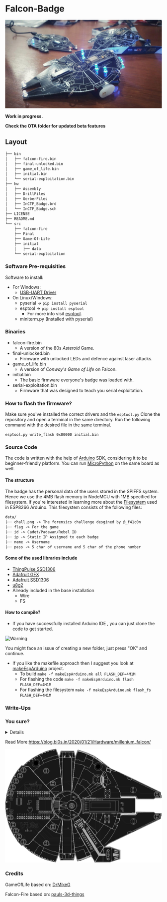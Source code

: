 # Falcon-Badge

![image](final_look.png)

**Work in progress.**

**Check the OTA folder for updated beta features**

## Layout
```
├── bin
│   ├── falcon-fire.bin
│   ├── final-unlocked.bin
│   ├── game_of_life.bin
│   ├── initial.bin
│   └── serial-exploitation.bin
├── hw
│   ├── Assembly
│   ├── DrillFiles
│   ├── GerberFiles
│   ├── InCTF_Badge.brd
│   └── InCTF_Badge.sch
├── LICENSE
├── README.md
└── src
    ├── falcon-fire
    ├── Final
    ├── Game-Of-Life
    ├── initial
    │   ├── data
    └── serial-exploitation
```
### Software Pre-requisities
Software to install:
* For Windows:
    * [USB-UART Driver](https://www.silabs.com/products/development-tools/software/usb-to-uart-bridge-vcp-drivers)
* On Linux/Windows:
    * pyserial -> ```pip install pyserial```
    * esptool -> ```pip install esptool```
        * For more info visit [esptool](https://github.com/espressif/esptool).
    * miniterm.py (Installed with pyserial)

### Binaries

* falcon-fire.bin
    * A version of the 80s *Asteroid* Game.
* final-unlocked.bin
    * Firmware with unlocked LEDs and defence against laser attacks.
* game_of_life.bin
    * A version of *Conway's Game of Life* on Falcon.
* initial.bin
    * The basic firmware everyone's badge was loaded with.
* serial-exploitation.bin
    * Firmware that was designed to teach you serial exploitation.


### How to flash the firmware?

Make sure you've installed the correct drivers and the ```esptool.py```
Clone the repository and open a terminal in the same directory.
Run the following command with the desired file in the same terminal.
```
esptool.py write_flash 0x00000 initial.bin
```
### Source Code
The code is written with the help of [Arduino](https://github.com/esp8266/Arduino) SDK, considering it to be beginner-friendly platform. You can run [MicroPython](https://docs.micropython.org/en/latest/esp8266/tutorial/intro.html) on the same board as well.
#### The structure
The badge has the personal data of the users stored in the SPIFFS system. Hence we use the 4MB flash memory in NodeMCU with 1MB specified for filesystem.
If you're interested in learning more about the [Filesystem](https://arduino-esp8266.readthedocs.io/en/latest/filesystem.html) used in ESP8266 Arduino. 
This filesystem consists of the following files:
```
data/
├── chall.png -> The forensics challenge desgined by @_f41c0n
├── flag -> For the game 
├── id -> Cadet/Padawan/Rebel ID
├── ip -> Static IP Assigned to each badge
├── name -> Username
├── pass -> 5 char of username and 5 char of the phone number

```
#### Some of the used libraries include
* [ThingPulse SSD1306](https://github.com/ThingPulse/esp8266-oled-ssd1306)
* [Adafruit GFX](https://github.com/adafruit/Adafruit-GFX-Library)
* [Adafruit SSD1306](https://github.com/adafruit/Adafruit_SSD1306)
* [u8g2](https://github.com/olikraus/u8g2)
* Already included in the base installation
    * Wire
    * FS
#### How to compile? 
* If you have successfully installed Arduino IDE , you can just clone the code to get started.

![Warning](https://i.ibb.co/0JGRqHv/error.png)

You might face an issue of creating a new folder, just press "OK" and continue.
* If you like the makefile approach then I suggest you look at [makeEspArduino](https://github.com/plerup/makeEspArduino) project.
    * To build 
        ```make -f makeEspArduino.mk all FLASH_DEF=4M1M```
    * For flashing the code 
        ```make -f makeEspArduino.mk flash FLASH_DEF=4M1M```
    * For flashing the filesystem 
        ```make -f makeEspArduino.mk flash_fs FLASH_DEF=4M1M```
        
### Write-Ups 
<h3>You sure?</h3><details>

## Web Challenge
`?id=100` gives the correct flag

## Image Challenge
There is a base64 text appended to the image. Extracting and decoding it will give a table of 8 columns representing the 8 bits of each character.
Extract the binary data and decode it to get the flag.

## Serial Exploitation
The challenge starts with a login screen and on choosing the login option requires you to enter a randomly generated OTP. On analysis we can see that the LDR which is connected to the analog pin of the NodeMCU is used as the random seed for generating pseudo-random values. 

If we short the analog pin with the VCC the random seed value will remain constant and so the pattern of generated OTP will remain constant. So by using a sample code to generate the OTP pattern or by brute-force you can login to the system.

Once you login, you will get an option to read data from the board. You only have permission to read a maximum of 50 characters. But the array from which you are reading data is a byte array of size 260. The input given is to a signed 8 bit variable and the program first checks if the value is greater less than 50. After the initial condition is passed the value is moved to an unsigned 8 bit variable and then that many number of characters from the array is printed. So if we enter a negative number like ‘-1’ it will bypass the initial check and when the value is moved to the unsigned variable -1 becomes 255 and we can read 255 characters from the array. The flag is stored from the 188th index so the output we get by giving -1 as the input will contain the flag!

FLAG : falcon{y0u_3xtr4ct3d_th3_s3ctr3t_d4t4}
</details>

Read More:https://blog.bi0s.in/2020/01/21/Hardware/millenium_falcon/

![image](PCB_design.png)

### Credits

GameOfLife based on: [DrMikeG](https://raw.githubusercontent.com/DrMikeG/Conway/master/GameOfLife/GameOfLife.ino)

Falcon-Fire based on: [pauls-3d-things](https://github.com/pauls-3d-things/arduino-space-hopper)
